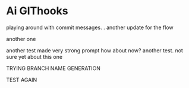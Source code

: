 # Ai GIThooks
playing around with commit messages.
. another update for the flow


another one

another test
made very strong prompt
how about now?
another test. not sure yet about this one


TRYING BRANCH NAME GENERATION

TEST AGAIN